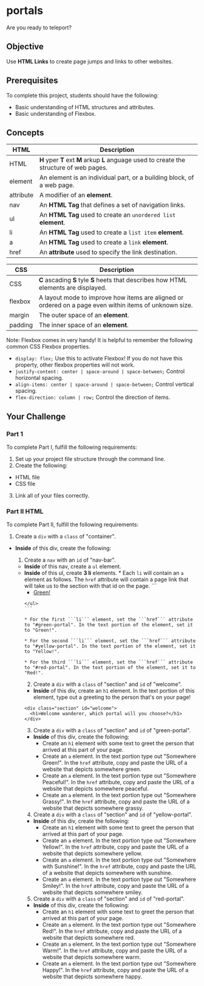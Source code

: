 # portals

Are you ready to teleport?

## Objective

Use **HTML Links** to create page jumps and links to other websites.

## Prerequisites

To complete this project, students should have the following:  
* Basic understanding of HTML structures and attributes.
* Basic understanding of Flexbox.

## Concepts

HTML | Description
-----|------------
HTML | **H** yper **T** ext **M** arkup **L** anguage used to create the structure of web pages.
element | An element is an individual part, or a building block, of a web page.
attribute | A modifier of an **element**.
nav | An **HTML Tag** that defines a set of navigation links.
ul | An **HTML Tag** used to create an ```unordered list``` **element**.
li | An **HTML Tag** used to create a ```list item``` **element**.
a | An **HTML Tag** used to create a ```link``` **element**.
href | An **attribute** used to specify the link destination.

CSS | Description
----|------------
CSS | **C** ascading **S** tyle **S** heets that describes how HTML elements are displayed.
flexbox | A layout mode to improve how items are aligned or ordered on a page even within items of unknown size.
margin |  The outer space of an **element**.
padding | The inner space of an **element**.

Note: Flexbox comes in very handy! It is helpful to remember the following common CSS Flexbox properties.
* ```display: flex;``` Use this to activate Flexbox! If you do not have this property, other flexbox properties will not work.
* ```justify-content: center | space-around | space-between;``` Control horizontal spacing.
* ```align-items: center | space-around | space-between;``` Control vertical spacing.
* ```flex-direction: column | row;``` Control the direction of items.

## Your Challenge

### Part 1

To complete Part I, fulfill the following requirements:
1. Set up your project file structure through the command line.
2. Create the following:
* HTML file
* CSS file
3. Link all of your files correctly.

### Part II HTML

To complete Part II, fulfill the following requirements:

1. Create a ```div``` with a ```class``` of "container".
* **Inside** of this div, create the following:
  1. Create a ```nav``` with an ```id``` of "nav-bar".
    * **Inside** of this nav, create a ```ul``` element.
     * **Inside** of this ul, create **3 li** elements.
      * Each ```li``` will contain an ```a``` element as follows. The ```href``` attribute will contain a page link that will take us to the section with that id on the page.
      ```
      <ul>
        <li><a href="#green-portal">Green!</a></li>
      </ul>
      ```

      * For the first ```li``` element, set the ```href``` attribute to "#green-portal". In the text portion of the element, set it to "Green!".

      * For the second ```li``` element, set the ```href``` attribute to "#yellow-portal". In the text portion of the element, set it to "Yellow!".

      * For the third ```li``` element, set the ```href``` attribute to "#red-portal". In the text portion of the element, set it to "Red!".

  2. Create a ```div``` with a ```class``` of "section" and ```id``` of "welcome".
    * **Inside** of this div, create an ```h1``` element. In the text portion of this element, type out a greeting to the person that's on your page!

    ```
    <div class="section" id="welcome">
      <h1>Welcome wanderer, which portal will you choose?</h1>
    </div>
    ```
  3. Create a ```div``` with a ```class``` of "section" and ```id``` of "green-portal".
    * **Inside** of this div, create the following:
      * Create an ```h1``` element with some text to greet the person that arrived at this part of your page.
      * Create an ```a``` element. In the text portion type out "Somewhere Green!". In the ```href``` attribute, copy and paste the URL of a website that depicts somewhere green.
      * Create an ```a``` element. In the text portion type out "Somewhere Peaceful!". In the ```href``` attribute, copy and paste the URL of a website that depicts somewhere peaceful.
      * Create an ```a``` element. In the text portion type out "Somewhere Grassy!". In the ```href``` attribute, copy and paste the URL of a website that depicts somewhere grassy.

  4. Create a ```div``` with a ```class``` of "section" and ```id``` of "yellow-portal".
    * **Inside** of this div, create the following:
      * Create an ```h1``` element with some text to greet the person that arrived at this part of your page.
      * Create an ```a``` element. In the text portion type out "Somewhere Yellow!". In the ```href``` attribute, copy and paste the URL of a website that depicts somewhere yellow.
      * Create an ```a``` element. In the text portion type out "Somewhere with Sunshine!". In the ```href``` attribute, copy and paste the URL of a website that depicts somewhere with sunshine.
      * Create an ```a``` element. In the text portion type out "Somewhere Smiley!". In the ```href``` attribute, copy and paste the URL of a website that depicts somewhere smiley.

  5. Create a ```div``` with a ```class``` of "section" and ```id``` of "red-portal".
    * **Inside** of this div, create the following:
      * Create an ```h1``` element with some text to greet the person that arrived at this part of your page.
      * Create an ```a``` element. In the text portion type out "Somewhere Red!". In the ```href``` attribute, copy and paste the URL of a website that depicts somewhere red.
      * Create an ```a``` element. In the text portion type out "Somewhere Warm!". In the ```href``` attribute, copy and paste the URL of a website that depicts somewhere warm.
      * Create an ```a``` element. In the text portion type out "Somewhere Happy!". In the ```href``` attribute, copy and paste the URL of a website that depicts somewhere happy.

